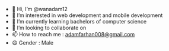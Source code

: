 - 👋 Hi, I’m @wanadam12
- 👀 I’m interested in web development and mobile development
- 🌱 I’m currently learning bachelors of computer science 
- 💞️ I’m looking to collaborate on 
- 📫 How to reach me : adamfarhan008@gmail.com
- 😄 Gender : Male




<!---
wanadam12/wanadam12 is a ✨ special ✨ repository because its `README.md` (this file) appears on your GitHub profile.
You can click the Preview link to take a look at your changes.
--->
